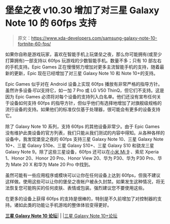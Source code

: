 # 堡垒之夜 v10.30 增加了对三星 Galaxy Note 10 的 60fps 支持

> 原文：<https://www.xda-developers.com/samsung-galaxy-note-10-fortnite-60-fps/>

如果你自称是游戏玩家，喜欢在智能手机上玩堡垒之夜，那么你可能拥有(或至少打算拥有)一部支持以 60fps 玩游戏的少数智能手机。数量不多；只有 10 部左右的手机支持。Epic Games 正在慢慢努力增加对更多主流智能手机的支持，随着最新的更新，Epic 现在已经增加了对三星 Galaxy Note 10 和 Note 10+的支持。

Epic Games 似乎对在 Android 设备上实现 60fps 播放有非常严格的指导方针。虽然许多设备*可以*支持它，如一加 7 Pro 或 LG V50 ThinQ，但它们不支持。这是因为 Epic Games 必须将对每个设备的支持列入白名单。他们还没有宣布任何关于设备如何支持 60fps 的指导方针，但似乎他们有选择地增加了对旗舰级规格的流行设备的支持。如果他们的标准仅仅基于处理器，很可能会有更多的设备支持它。

除了 Galaxy Note 10 系列，支持 60fps 的其他设备非常少。由于 Epic Games 没有维护此类设备的官方列表，我们只能从我们测试的内容中得知。从各种各样的设备中，我发现堡垒之夜的 60fps 支持三星 Galaxy Note 10、三星 Galaxy Note 10+、三星 Galaxy S10e、三星 Galaxy S10+、三星 Galaxy S10 和骁龙三星 Galaxy Note 9。除了这些三星设备，60fps 还可以在[小米 Mi 9](https://www.xda-developers.com/xiaomi-mi-9-fortnite-mobile-60fps/) 、索尼 Xperia 1、Honor 20、Honor 20 Pro、Honor View 20、华为 P30、华为 P30 Pro、华为 Mate 20 X 和华为 Mate 20 Pro 中找到。

虽然可能有一些应用程序或模块可以让你在任何设备上达到 60fps，但我不建议这样做。使用这些可以让你的堡垒之夜帐户被永久封禁。如果发生这种情况，将无法恢复您可能购买的任何皮肤、表情或包装。强烈建议您不要使用这些。

在更多的设备上获得 60fps 的支持是很棒的，特别是不久前增加了对控制器的支持。诸如此类的功能让手机游戏的整体体验变得更好。

[**三星 Galaxy Note 10 论坛**](https://forum.xda-developers.com/galaxy-note-10)| | |[三星 Galaxy Note 10+论坛](https://forum.xda-developers.com/galaxy-note-10+)